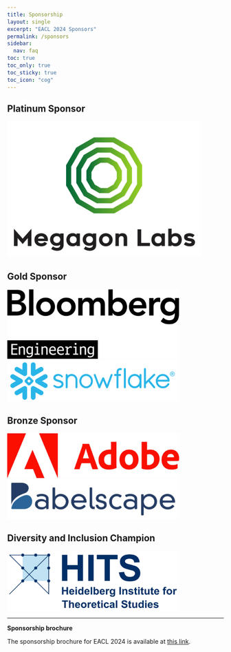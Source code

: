 ```yaml
---
title: Sponsorship
layout: single
excerpt: "EACL 2024 Sponsors"
permalink: /sponsors
sidebar:
  nav: faq
toc: true
toc_only: true
toc_sticky: true
toc_icon: "cog"
---
```


## Platinum Sponsor
<a href="https://megagon.ai/">
   <img src="/assets/images/logos/megagon.jpg" alt="Clickable Megagon Logo" style="width:450px;">
</a>

## Gold Sponsor
<a href="https://www.bloomberg.com/company/values/tech-at-bloomberg/artificial-intelligence-ai/">
   <img src="/assets/images/logos/bloomberg.jpg" alt="Clickable Megagon Logo" style="width:400px;">
</a> 

<a href="https://www.snowflake.com/">
   <img src="/assets/images/logos/snowflake.png" alt="Clickable Snowflake Logo" style="width:400px;">
</a> 

## Bronze Sponsor
<a href="https://research.adobe.com/">
   <img src="/assets/images/logos/adobe.jpg" alt="Clickable Megagon Logo" style="width:400px;">
</a> 

<a href="https://babelscape.com/">
   <img src="/assets/images/logos/babelscape.jpg" alt="Clickable Megagon Logo" style="width:400px;">
</a> 

## Diversity and Inclusion Champion

<a href="https://www.h-its.org">
   <img src="/assets/images/logos/hits.jpg" alt="Clickable Megagon Logo" style="width:400px;">
</a> 

<hr>
<b>Sponsorship brochure</b>

The sponsorship brochure for EACL 2024 is available at <a href="/downloads/Sponsorship-brochure-for-ACL-2024-conferences-2023-12-19.pdf">this link</a>.

